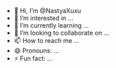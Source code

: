 - 👋 Hi, I’m @NastyaXuxu
- 👀 I’m interested in ...
- 🌱 I’m currently learning ...
- 💞️ I’m looking to collaborate on ...
- 📫 How to reach me ...
- 😄 Pronouns: ...
- ⚡ Fun fact: ...

<!---
NastyaXuxu/NastyaXuxu is a ✨ special ✨ repository because its `README.md` (this file) appears on your GitHub profile.
You can click the Preview link to take a look at your changes.
--->
